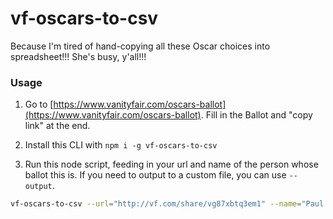 # vf-oscars-to-csv

Because I'm tired of hand-copying all these Oscar choices into spreadsheet!!! She's busy, y'all!!!

### Usage

1. Go to [https://www.vanityfair.com/oscars-ballot](https://www.vanityfair.com/oscars-ballot). Fill in the Ballot and "copy link" at the end.

2. Install this CLI with `npm i -g vf-oscars-to-csv`

3. Run this node script, feeding in your url and name of the person whose ballot this is. If you need to output to a custom file, you can use `--output`.

```bash
vf-oscars-to-csv --url="http://vf.com/share/vg87xbtq3em1" --name="Paul Marbach"
```